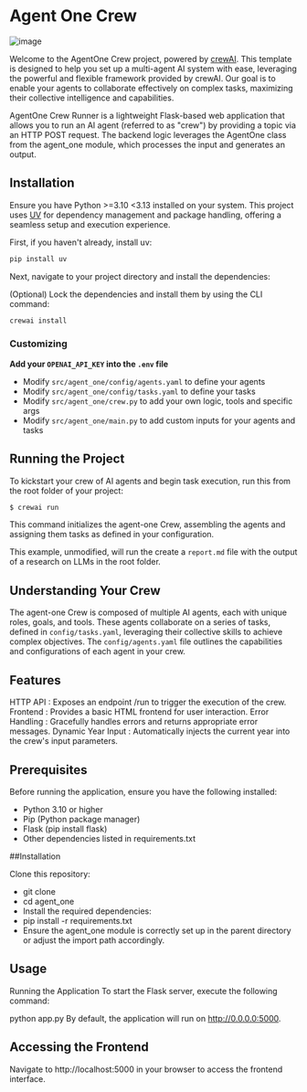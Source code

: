 # Agent One Crew
![image](https://github.com/user-attachments/assets/c032ad39-c125-4374-a603-324c88e53e8b)

Welcome to the AgentOne Crew project, powered by [crewAI](https://crewai.com). This template is designed to help you set up a multi-agent AI system with ease, leveraging the powerful and flexible framework provided by crewAI. Our goal is to enable your agents to collaborate effectively on complex tasks, maximizing their collective intelligence and capabilities. 

AgentOne Crew Runner is a lightweight Flask-based web application that allows you to run an AI agent (referred to as "crew") by providing a topic via an HTTP POST request. The backend logic leverages the AgentOne class from the agent_one module, which processes the input and generates an output.

## Installation

Ensure you have Python >=3.10 <3.13 installed on your system. This project uses [UV](https://docs.astral.sh/uv/) for dependency management and package handling, offering a seamless setup and execution experience.

First, if you haven't already, install uv:

```bash
pip install uv
```

Next, navigate to your project directory and install the dependencies:

(Optional) Lock the dependencies and install them by using the CLI command:
```bash
crewai install
```
### Customizing

**Add your `OPENAI_API_KEY` into the `.env` file**

- Modify `src/agent_one/config/agents.yaml` to define your agents
- Modify `src/agent_one/config/tasks.yaml` to define your tasks
- Modify `src/agent_one/crew.py` to add your own logic, tools and specific args
- Modify `src/agent_one/main.py` to add custom inputs for your agents and tasks

## Running the Project

To kickstart your crew of AI agents and begin task execution, run this from the root folder of your project:

```bash
$ crewai run
```

This command initializes the agent-one Crew, assembling the agents and assigning them tasks as defined in your configuration.

This example, unmodified, will run the create a `report.md` file with the output of a research on LLMs in the root folder.

## Understanding Your Crew

The agent-one Crew is composed of multiple AI agents, each with unique roles, goals, and tools. These agents collaborate on a series of tasks, defined in `config/tasks.yaml`, leveraging their collective skills to achieve complex objectives. The `config/agents.yaml` file outlines the capabilities and configurations of each agent in your crew.

## Features
HTTP API : Exposes an endpoint /run to trigger the execution of the crew.
Frontend : Provides a basic HTML frontend for user interaction.
Error Handling : Gracefully handles errors and returns appropriate error messages.
Dynamic Year Input : Automatically injects the current year into the crew's input parameters.

## Prerequisites
Before running the application, ensure you have the following installed:

- Python 3.10 or higher
- Pip (Python package manager)
- Flask (pip install flask)
- Other dependencies listed in requirements.txt

##Installation

Clone this repository:
- git clone
- cd agent_one
- Install the required dependencies:
- pip install -r requirements.txt
- Ensure the agent_one module is correctly set up in the parent directory or adjust the import path accordingly.

## Usage
Running the Application
To start the Flask server, execute the following command:

python app.py
By default, the application will run on http://0.0.0.0:5000.

## Accessing the Frontend
Navigate to http://localhost:5000 in your browser to access the frontend interface.
